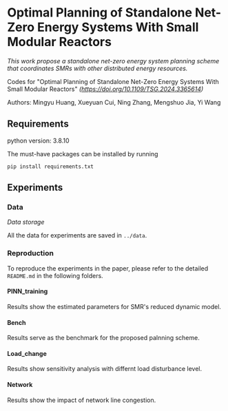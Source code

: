 # Optimal Planning of Standalone Net-Zero Energy Systems With Small Modular Reactors
*This work propose a standalone net-zero energy system planning scheme that coordinates SMRs with other distributed energy resources.*

Codes for "Optimal Planning of Standalone Net-Zero Energy Systems With Small Modular Reactors"
 *(https://doi.org/10.1109/TSG.2024.3365614)*

Authors: Mingyu Huang, Xueyuan Cui, Ning Zhang, Mengshuo Jia, Yi Wang

## Requirements

python version: 3.8.10

The must-have packages can be installed by running
```
pip install requirements.txt
```
## Experiments
### Data
*Data storage*

All the data for experiments are saved in ```../data```. 

### Reproduction

To reproduce the experiments in the paper, please refer to the detailed ```README.md``` in the following folders.

#### PINN_training
Results show the estimated parameters for SMR's reduced dynamic model.

#### Bench
Results serve as the benchmark for the proposed palnning scheme.

#### Load_change
Results show sensitivity analysis with differnt load disturbance level.

#### Network
Results show the impact of network line congestion.
